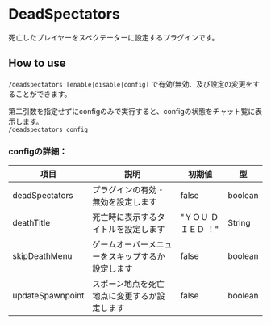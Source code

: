 # DeadSpectators
死亡したプレイヤーをスペクテーターに設定するプラグインです。

## How to use
`/deadspectators [enable|disable|config]` で有効/無効、及び設定の変更をすることができます。

第二引数を指定せずにconfigのみで実行すると、configの状態をチャット覧に表示します。  
`/deadspectators config`

### configの詳細：
| 項目             | 説明                                         | 初期値                | 型      |
| ---------------- | -------------------------------------------- | -------------------- | ------- |
| deadSpectators   | プラグインの有効・無効を設定します              | false                | boolean |
| deathTitle       | 死亡時に表示するタイトルを設定します            | "ＹＯＵ ＤＩＥＤ ！"   | String  |
| skipDeathMenu    | ゲームオーバーメニューをスキップするか設定します | false                | boolean |
| updateSpawnpoint | スポーン地点を死亡地点に変更するか設定します     | false                | boolean |
